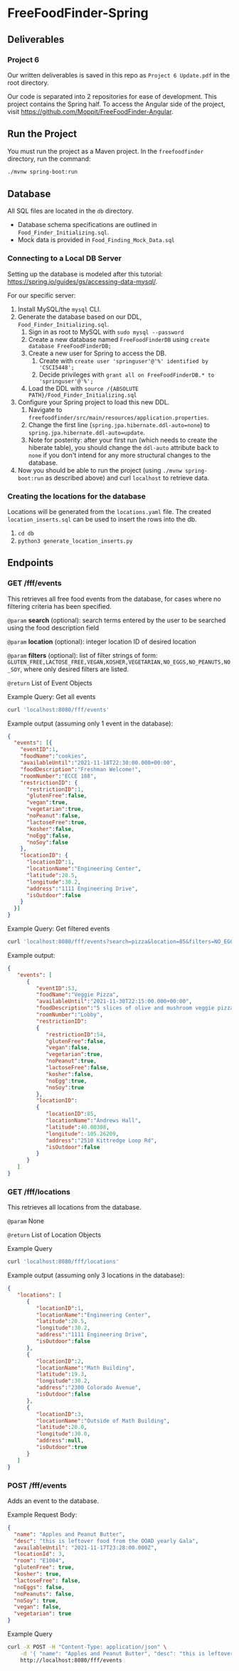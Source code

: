 # FreeFoodFinder-Spring

## Deliverables

### Project 6
Our written deliverables is saved in this repo as `Project 6 Update.pdf` in the root directory.

Our code is separated into 2 repositories for ease of development. This project contains the Spring half. To access the Angular side of the project, visit https://github.com/Moppit/FreeFoodFinder-Angular. 

## Run the Project
You must run the project as a Maven project. In the `freefoodfinder` directory, run the command:
```bash
./mvnw spring-boot:run
```

## Database
All SQL files are located in the `db` directory.
- Database schema specifications are outlined in `Food_Finder_Initializing.sql`.
- Mock data is provided in `Food_Finding_Mock_Data.sql`

### Connecting to a Local DB Server
Setting up the database is modeled after this tutorial: https://spring.io/guides/gs/accessing-data-mysql/.

For our specific server:

1. Install MySQL/the `mysql` CLI. 
2. Generate the database based on our DDL, `Food_Finder_Initializing.sql`.
   1. Sign in as root to MySQL with `sudo mysql --password`
   2. Create a new database named `FreeFoodFinderDB` using `create database FreeFoodFinderDB;`
   3. Create a new user for Spring to access the DB.
      1. Create with `create user 'springuser'@'%' identified by 'CSCI5448';`
      2. Decide privileges with `grant all on FreeFoodFinderDB.* to 'springuser'@'%';`
   4. Load the DDL with `source /{ABSOLUTE PATH}/Food_Finder_Initializing.sql`
3. Configure your Spring project to load this new DDL.
   1. Navigate to `freefoodfinder/src/main/resources/application.properties`.
   2. Change the first line (`spring.jpa.hibernate.ddl-auto=none`) to `spring.jpa.hibernate.ddl-auto=update`.
   3. Note for posterity: after your first run (which needs to create the hiberate table), you should change the `ddl-auto` attribute back to `none` if you don't intend for any more structural changes to the database.
4. Now you should be able to run the project (using `./mvnw spring-boot:run` as described above) and curl `localhost` to retrieve data.

### Creating the locations for the database
Locations will be generated from the `locations.yaml` file. The created `location_inserts.sql` can be used to insert the rows into the db.
1. `cd db`
2. `python3 generate_location_inserts.py`

## Endpoints

### GET /fff/events
This retrieves all free food events from the database, for cases where no filtering criteria has been specified.

`@param` **search** (optional): search terms entered by the user to be searched using the food description field

`@param` **location** (optional): integer location ID of desired location

`@param` **filters** (optional): list of filter strings of form: `GLUTEN_FREE,LACTOSE_FREE,VEGAN,KOSHER,VEGETARIAN,NO_EGGS,NO_PEANUTS,NO_SOY`, where only desired filters are listed.

`@return` List of Event Objects

Example Query: Get all events
```bash
curl 'localhost:8080/fff/events'
```

Example output (assuming only 1 event in the database):
```json
{
  "events": [{
    "eventID":1,
    "foodName":"cookies",
    "availableUntil":"2021-11-18T22:30:00.000+00:00",
    "foodDescription":"Freshman Welcome!",
    "roomNumber":"ECCE 188",
    "restrictionID": {
      "restrictionID":1,
      "glutenFree":false,
      "vegan":true,
      "vegetarian":true,
      "noPeanut":false,
      "lactoseFree":true,
      "kosher":false,
      "noEgg":false,
      "noSoy":false
    },
    "locationID": {
      "locationID":1,
      "locationName":"Engineering Center",
      "latitude":20.5,
      "longitude":30.2,
      "address":"1111 Engineering Drive",
      "isOutdoor":false
    }
  }]
}
```

Example Query: Get filtered events
```bash
curl 'localhost:8080/fff/events?search=pizza&location=85&filters=NO_EGGS'
```

Example output:
```json
{
   "events": [
      {
         "eventID":53,
         "foodName":"Veggie Pizza",
         "availableUntil":"2021-11-30T22:15:00.000+00:00",
         "foodDescription":"5 slices of olive and mushroom veggie pizza. ",
         "roomNumber":"Lobby",
         "restrictionID":
         {
            "restrictionID":54,
            "glutenFree":false,
            "vegan":false,
            "vegetarian":true,
            "noPeanut":true,
            "lactoseFree":false,
            "kosher":false,
            "noEgg":true,
            "noSoy":true
         },
         "locationID":
         {
            "locationID":85,
            "locationName":"Andrews Hall",
            "latitude":40.00308,
            "longitude":-105.26209,
            "address":"2510 Kittredge Loop Rd",
            "isOutdoor":false
         }
      }
   ]
}
```

### GET /fff/locations
This retrieves all locations from the database.

`@param` None

`@return` List of Location Objects

Example Query
```bash
curl 'localhost:8080/fff/locations'
```

Example output (assuming only 3 locations in the database):
```json
{
   "locations": [
      {
         "locationID":1,
         "locationName":"Engineering Center",
         "latitude":20.5,
         "longitude":30.2,
         "address":"1111 Engineering Drive",
         "isOutdoor":false
      },
      {
         "locationID":2,
         "locationName":"Math Building",
         "latitude":19.3,
         "longitude":30.2,
         "address":"2300 Colorado Avenue",
         "isOutdoor":false
      },
      {
         "locationID":3,
         "locationName":"Outside of Math Building",
         "latitude":20.0,
         "longitude":30.0,
         "address":null,
         "isOutdoor":true
      }
   ]
}
```

### POST /fff/events
Adds an event to the database.

Example Request Body:
```json
{
  "name": "Apples and Peanut Butter",
  "desc": "this is leftover food from the OOAD yearly Gala",
  "availableUntil": "2021-11-17T23:28:00.000Z",
  "locationId": 3,
  "room": "E1004",
  "glutenFree": true,
  "kosher": true,
  "lactoseFree": false,
  "noEggs": false,
  "noPeanuts": false,
  "noSoy": true,
  "vegan": false,
  "vegetarian": true
} 
```

Example Query
```bash
curl -X POST -H "Content-Type: application/json" \
    -d '{ "name": "Apples and Peanut Butter", "desc": "this is leftover food from the OOAD yearly Gala", "availableUntil": "2021-11-30T23:28:00.000Z", "locationId": 3, "room": "E1004", "glutenFree": true, "kosher": true, "lactoseFree": false, "noEggs": false, "noPeanuts": false, "noSoy": true, "vegan": false, "vegetarian": true}' \
    http://localhost:8080/fff/events
```
